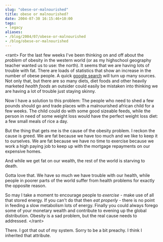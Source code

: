 ```yaml
---
slug: "obese-or-malnourished"
title: obese or malnourished?
date: 2004-07-30 16:15:46+10:00
tags:
- legacy
aliases:
- /blog/2004/07/obese-or-malnourished
- /blog/obese-or-malnourished
---
```


&lt;rant&gt;
For the last few weeks I've been thinking on and off about the *problem* of obesity in the western world (or as my highschool geography teacher wanted us to use: the north). It seems that we are having lots of trouble with fat. There are loads of statistics that show an increase in the number of obese people. A quick [google search](http://www.google.com/search?q=obesity+statistics") will turn up many sources. Not only that, but there are so many diets, diet foods and other heavily marketed *health foods* an outsider could easily be mistaken into thinking we are having a lot of trouble just staying skinny.

Now I have a solution to this problem: The people who need to shed a few pounds should go and trade places with a malnourished african child for a few weeks. The child could do with some good sizeable feeds, while the person in need of some weight loss would have the perfect weight loss diet: a few small meals of rice a day.

But the thing that gets me is the cause of the obesity problem. I reckon the cause is greed. We are fat because we have too much and we like to keep it to ourselves. We are fat because we have no time to exercise because we work a high paying job to keep up with the mortgage repayments on our expensive homes.

And while we get fat on our wealth, the rest of the world is starving to death.

Gotta love that. We have so much we have trouble with our health, while people in poorer parts of the world suffer from health problems for exactly the opposite reason.

So may I take a moment to encourage people to *exercise* - make use of all that stored energy. If you can't do that then *eat properly* - there is no point in feeding a slow metabolism lots of energy. Finally you could always forego some of your monetary wealth and contribute to evening up the global distribution. Obesity is a sad problem, but the real cause needs to addressed.
&lt;/rant&gt;

There. I got that out of my system. Sorry to be a bit preachy. I think I inherited that attribute.
